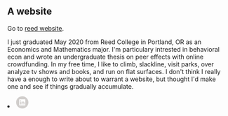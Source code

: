 ## A website

Go to [reed website](http://people.reed.edu/~clajelli/). 

I just graduated May 2020 from Reed College in Portland, OR as an Economics and Mathematics major. I'm particulary intrested in behavioral econ and wrote an undergraduate thesis on peer effects with online crowdfunding. In my free time, I like to climb, slackline, visit parks, over analyze tv shows and books, and run on flat surfaces. I don't think I really have a enough to write about to warrant a website, but thought I'd make one and see if things gradually accumulate. 

<!-- LinkedIn link -->
  
  <li class="icon-link-item"><a href="https://www.linkedin.com/in/claire-jellison/" class="icon-link" itemprop="sameAs"><svg class="icon" xmlns="http://www.w3.org/2000/svg" xmlns:xlink="http://www.w3.org/1999/xlink" x="0px" y="0px"
   viewBox="0 0 28 28" enable-background="new 0 0 28 28" xml:space="preserve" width="28">
<path id="LinkedIn" fill="#D1CECC" d="M18.82,15.09v3.61h-2.09v-3.37c0-0.85-0.3-1.42-1.06-1.42c-0.58,0-0.92,0.39-1.07,0.77
  c-0.06,0.13-0.07,0.32-0.07,0.51v3.52h-2.09c0,0,0.03-5.71,0-6.3h2.09v0.89c0,0.01-0.01,0.01-0.01,0.02h0.01V13.3
  c0.28-0.43,0.77-1.04,1.89-1.04C17.79,12.25,18.82,13.16,18.82,15.09z M9.18,18.7h2.09v-6.3H9.18V18.7z M10.24,9.36
  c-0.72,0-1.19,0.47-1.19,1.09c0,0.61,0.45,1.09,1.16,1.09h0.01c0.73,0,1.18-0.48,1.18-1.09C11.39,9.84,10.95,9.36,10.24,9.36z
   M28,14c0,7.73-6.27,14-14,14S0,21.73,0,14S6.27,0,14,0S28,6.27,28,14z M20.93,8.02c0-0.55-0.46-1-1.02-1H8.09
  c-0.57,0-1.02,0.45-1.02,1v11.96c0,0.55,0.46,1,1.02,1h11.82c0.57,0,1.02-0.45,1.02-1V8.02z"/>
</svg>
</a></li>


